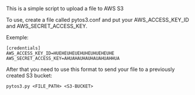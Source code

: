 This is a simple script to upload a file to AWS S3

To use, create a file called pytos3.conf and put your AWS_ACCESS_KEY_ID and AWS_SECRET_ACCESS_KEY.

Exemple:

`[credentials]` <br>
`AWS_ACCESS_KEY_ID=HUEHEUHEUEHUHEUHUEHEUHE` <br>
`AWS_SECRET_ACCESS_KEY=AHUAHAUHAUHAUAHUAHHUA` <br>

After that you need to use this format to send your file to a previously created S3 bucket:

`pytos3.py <FILE_PATH> <S3-BUCKET>`
